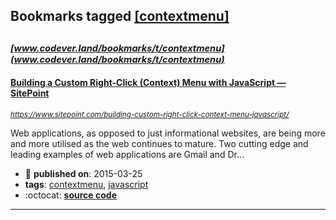 ## Bookmarks tagged [[contextmenu]](https://www.codever.land/search?q=[contextmenu])

_<sup><sup>[www.codever.land/bookmarks/t/contextmenu](www.codever.land/bookmarks/t/contextmenu)</sup></sup>_
---
#### [Building a Custom Right-Click (Context) Menu with JavaScript — SitePoint](https://www.sitepoint.com/building-custom-right-click-context-menu-javascript/)
_<sup>https://www.sitepoint.com/building-custom-right-click-context-menu-javascript/</sup>_

Web applications, as opposed to just informational websites, are being more and more utilised as the web continues to mature. Two cutting edge and leading examples of web applications are Gmail and Dr...
* :calendar: **published on**: 2015-03-25
* **tags**: [contextmenu](../tagged/contextmenu.md), [javascript](../tagged/javascript.md)
* :octocat: **[source code](https://github.com/callmenick/Custom-Context-Menu)**
---
